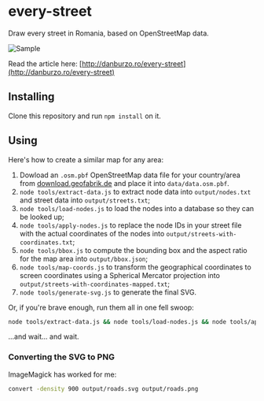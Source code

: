 # every-street

Draw every street in Romania, based on OpenStreetMap data. 

![Sample](img/streets.jpg)

Read the article here: [http://danburzo.ro/every-street](http://danburzo.ro/every-street)

## Installing

Clone this repository and run `npm install` on it.

## Using

Here's how to create a similar map for any area:

1. Dowload an `.osm.pbf` OpenStreetMap data file for your country/area from [download.geofabrik.de](http://download.geofabrik.de/) and place it into `data/data.osm.pbf`.
1. `node tools/extract-data.js` to extract node data into `output/nodes.txt` and street data into `output/streets.txt`;
1. `node tools/load-nodes.js` to load the nodes into a database so they can be looked up;
1. `node tools/apply-nodes.js` to replace the node IDs in your street file with the actual coordinates of the nodes into `output/streets-with-coordinates.txt`;
1. `node tools/bbox.js` to compute the bounding box and the aspect ratio for the map area into `output/bbox.json`;
1. `node tools/map-coords.js` to transform the geographical coordinates to screen coordinates using a Spherical Mercator projection into `output/streets-with-coordinates-mapped.txt`;
1. `node tools/generate-svg.js` to generate the final SVG.

Or, if you're brave enough, run them all in one fell swoop:

```bash
node tools/extract-data.js && node tools/load-nodes.js && node tools/apply-nodes.js && node tools/bbox.js && node tools/map-coords.js && node tools/generate-svg.js
```

...and wait... and wait.

### Converting the SVG to PNG

ImageMagick has worked for me:

```bash
convert -density 900 output/roads.svg output/roads.png
```